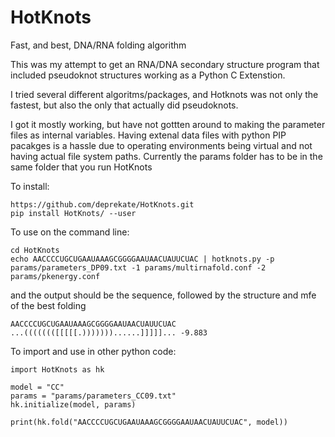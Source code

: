 # HotKnots
Fast, and best, DNA/RNA folding algorithm


This was my attempt to get an RNA/DNA secondary structure program that included pseudoknot
structures working as a Python C Extenstion.  

I tried several different algoritms/packages, and Hotknots was not only the fastest, but
also the only that actually did pseudoknots.

I got it mostly working, but have not gottten around to making the parameter files as 
internal variables.  Having extenal data files with python PIP pacakges is a hassle
due to operating environments being virtual and not having actual file system paths.
Currently the params folder has to be in the same folder that you run HotKnots

To install:
```
https://github.com/deprekate/HotKnots.git
pip install HotKnots/ --user
```



To use on the command line:
```
cd HotKnots
echo AACCCCUGCUGAAUAAAGCGGGGAAUAACUAUUCUAC | hotknots.py -p params/parameters_DP09.txt -1 params/multirnafold.conf -2 params/pkenergy.conf
```
and the output should be the sequence, followed by the structure and mfe of the best folding
```
AACCCCUGCUGAAUAAAGCGGGGAAUAACUAUUCUAC
...((((((([[[[[.)))))))......]]]]]... -9.883
```


To import and use in other python code:
```
import HotKnots as hk

model = "CC"
params = "params/parameters_CC09.txt"
hk.initialize(model, params)

print(hk.fold("AACCCCUGCUGAAUAAAGCGGGGAAUAACUAUUCUAC", model))
```
